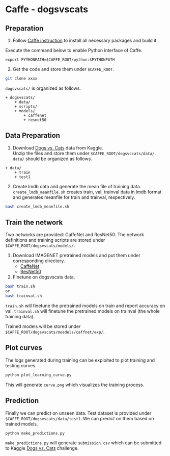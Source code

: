 # Caffe - dogsvscats

## Preparation

1. Follow [Caffe instruction](http://caffe.berkeleyvision.org/installation.html) to install all necessary packages and build it.

Execute the command below to enable Python interface of Caffe.
```
export PYTHONPATH=$CAFFE_ROOT/python:$PYTHONPATH
```
2. Get the code and store them under `$CAFFE_ROOT`.
```bash
git clone xxxx
```

`dogsvscats/` is organized as follows.

```
+ dogsvscats/
    + data/
    + scripts/
    + models/
        + caffenet
        + resnet50
```

## Data Preparation

1. Download [
Dogs vs. Cats](https://www.kaggle.com/c/dogs-vs-cats/overview) data from Kaggle.  
Unzip the files and store them under `$CAFFE_ROOT/dogsvccats/data/`.  
`data/` should be organized as follows.

```
+ data/
    + train
    + test1
```

2. Create lmdb data and generate the mean file of training data.  
`create_lmdb_meanfile.sh` creates train, val, trainval data in lmdb format and generates meanfile for train and trainval, respectively.  

```bash
bash create_lmdb_meanfile.sh
```

## Train the network

Two networks are provided: CaffeNet and ResNet50. The network definitions and training scripts are stored under `$CAFFE_ROOT/dogsvscats/models/`.

1. Download IMAGENET pretrained models and put them under corresponding directory.
    - [CaffeNet](http://dl.caffe.berkeleyvision.org/bvlc_reference_caffenet.caffemodel)
    - [ResNet50](https://onedrive.live.com/?authkey=%21AAFW2-FVoxeVRck&id=4006CBB8476FF777%2117887&cid=4006CBB8476FF777)
2. Finetune on dogsvscats data.  

```bash
bash train.sh
or
bash trainval.sh
```

`train.sh` will finetune the pretrained models on train and report accuracy on val. `trainval.sh` will finetune the pretrained models on trainval (the whole training data).

Trained models will be stored under `$CAFFE_ROOT/dogsvscats/moedels/caffnet/exp/`.

## Plot curves

The logs generated during training can be exploited to plot training and testing curves.

```bash
python plot_learning_curve.py
```

This will generate `curve.png` which visualizes the training process.

## Prediction

Finally we can predict on unseen data. Test dataset is provided under `$CAFFE_ROOT/dogsvscats/data/test1`. We can predict on them based on trained models.
```
python make_predictions.py
```

`make_predictions.py` will generate `submission.csv` which can be submitted to Kaggle [
Dogs vs. Cats](https://www.kaggle.com/c/dogs-vs-cats/overview) challenge.

